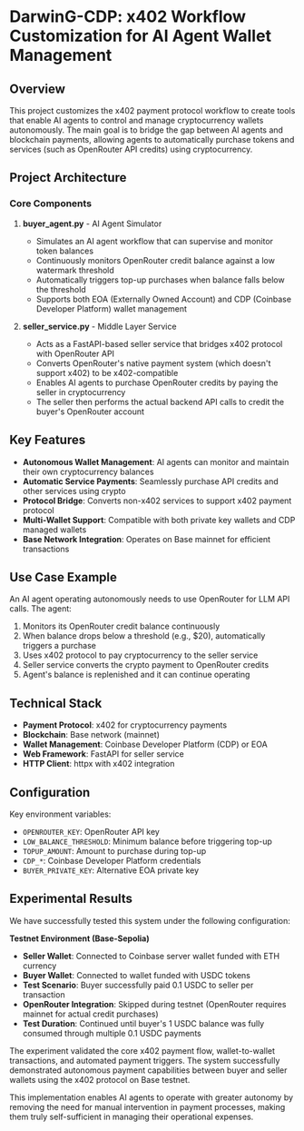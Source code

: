 # DarwinG-CDP: x402 Workflow Customization for AI Agent Wallet Management

## Overview

This project customizes the x402 payment protocol workflow to create tools that enable AI agents to control and manage cryptocurrency wallets autonomously. The main goal is to bridge the gap between AI agents and blockchain payments, allowing agents to automatically purchase tokens and services (such as OpenRouter API credits) using cryptocurrency.

## Project Architecture

### Core Components

1. **buyer_agent.py** - AI Agent Simulator
   - Simulates an AI agent workflow that can supervise and monitor token balances
   - Continuously monitors OpenRouter credit balance against a low watermark threshold
   - Automatically triggers top-up purchases when balance falls below the threshold
   - Supports both EOA (Externally Owned Account) and CDP (Coinbase Developer Platform) wallet management

2. **seller_service.py** - Middle Layer Service
   - Acts as a FastAPI-based seller service that bridges x402 protocol with OpenRouter API
   - Converts OpenRouter's native payment system (which doesn't support x402) to be x402-compatible
   - Enables AI agents to purchase OpenRouter credits by paying the seller in cryptocurrency
   - The seller then performs the actual backend API calls to credit the buyer's OpenRouter account

## Key Features

- **Autonomous Wallet Management**: AI agents can monitor and maintain their own cryptocurrency balances
- **Automatic Service Payments**: Seamlessly purchase API credits and other services using crypto
- **Protocol Bridge**: Converts non-x402 services to support x402 payment protocol
- **Multi-Wallet Support**: Compatible with both private key wallets and CDP managed wallets
- **Base Network Integration**: Operates on Base mainnet for efficient transactions

## Use Case Example

An AI agent operating autonomously needs to use OpenRouter for LLM API calls. The agent:

1. Monitors its OpenRouter credit balance continuously
2. When balance drops below a threshold (e.g., $20), automatically triggers a purchase
3. Uses x402 protocol to pay cryptocurrency to the seller service
4. Seller service converts the crypto payment to OpenRouter credits
5. Agent's balance is replenished and it can continue operating

## Technical Stack

- **Payment Protocol**: x402 for cryptocurrency payments
- **Blockchain**: Base network (mainnet)
- **Wallet Management**: Coinbase Developer Platform (CDP) or EOA
- **Web Framework**: FastAPI for seller service
- **HTTP Client**: httpx with x402 integration

## Configuration

Key environment variables:
- `OPENROUTER_KEY`: OpenRouter API key
- `LOW_BALANCE_THRESHOLD`: Minimum balance before triggering top-up
- `TOPUP_AMOUNT`: Amount to purchase during top-up
- `CDP_*`: Coinbase Developer Platform credentials
- `BUYER_PRIVATE_KEY`: Alternative EOA private key

## Experimental Results

We have successfully tested this system under the following configuration:

**Testnet Environment (Base-Sepolia)**
- **Seller Wallet**: Connected to Coinbase server wallet funded with ETH currency
- **Buyer Wallet**: Connected to wallet funded with USDC tokens
- **Test Scenario**: Buyer successfully paid 0.1 USDC to seller per transaction
- **OpenRouter Integration**: Skipped during testnet (OpenRouter requires mainnet for actual credit purchases)
- **Test Duration**: Continued until buyer's 1 USDC balance was fully consumed through multiple 0.1 USDC payments

The experiment validated the core x402 payment flow, wallet-to-wallet transactions, and automated payment triggers. The system successfully demonstrated autonomous payment capabilities between buyer and seller wallets using the x402 protocol on Base testnet.

This implementation enables AI agents to operate with greater autonomy by removing the need for manual intervention in payment processes, making them truly self-sufficient in managing their operational expenses.